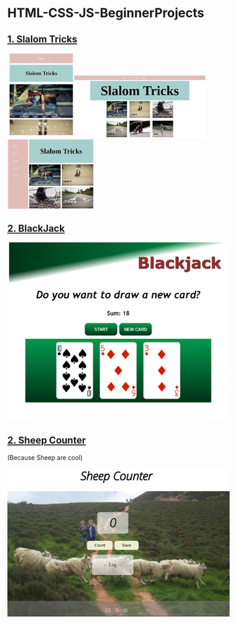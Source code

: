 # HTML-CSS-JS-BeginnerProjects


## [1. Slalom Tricks](https://github.com/caro-oviedo/slalom)

<img src="img/slalom1.png" width=150px><img src="img/slalom3.png" width=300px><img src="img/slalom2.png" width=200px>


## [2. BlackJack](https://caro-oviedo.github.io/blackJack/)

<img src="blackjack.png" width=500px height=auto>



## [2. Sheep Counter](https://github.com/caro-oviedo/SheepCounter)
(Because Sheep are cool)

<img src="img/sheepCounter.png" width=700px height=auto>



